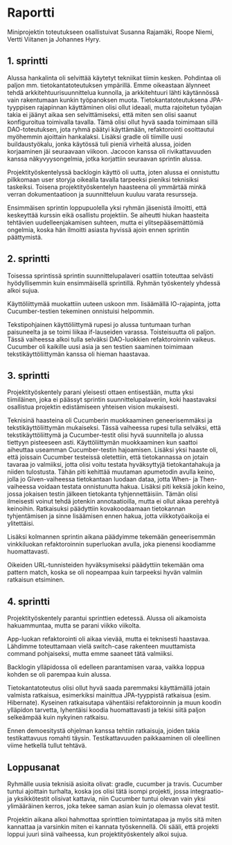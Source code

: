 # Raportti

Miniprojektin toteutukseen osallistuivat Susanna Rajamäki, Roope Niemi, Vertti Viitanen ja Johannes Hyry.

## 1. sprintti

Alussa hankalinta oli selvittää käytetyt tekniikat tiimin kesken. Pohdintaa oli paljon mm. tietokantatoteutuksen ympärillä. Emme oikeastaan älynneet tehdä arkkitehtuurisuunnittelua kunnolla, ja arkkitehtuuri lähti käytännössä vain rakentumaan kunkin työpanoksen muota. Tietokantatoteutuksena JPA-tyyppisen rajapinnan käyttäminen olisi ollut ideaali, mutta rajoitetun työajan takia ei jäänyt aikaa sen selvittämiseksi, että miten sen olisi saanut konfiguroitua toimivalla tavalla. Tämä olisi ollut hyvä saada toimimaan sillä DAO-toteutuksen, jota ryhmä päätyi käyttämään, refaktorointi osoittautui myöhemmin ajoittain hankalaksi. Lisäksi gradle oli tiimille uusi buildaustyökalu, jonka käytössä tuli pieniä virheitä alussa, joiden korjaaminen jäi seuraavaan viikoon. Jacocon kanssa oli rivikattavuuden kanssa näkyvyysongelmia, jotka korjattiin seuraavan sprintin alussa.

Projektityöskentelyssä backlogin käyttö oli uutta, joten alussa ei onnistuttu pilkkomaan user storyja oikealla tavalla tarpeeksi pieniksi teknisiksi taskeiksi. Toisena projektityöskentelyn haasteena oli ymmärtää minkä verran dokumentaatioon ja suunnitteluun kuuluu varata resursseja.

Ensimmäisen sprintin loppupuolella yksi ryhmän jäsenistä ilmoitti, että keskeyttää kurssin eikä osallistu projektiin. Se aiheutti hiukan haasteita tehtävien uudelleenjakamisen suhteen, mutta ei ylitsepääsemättömiä ongelmia, koska hän ilmoitti asiasta hyvissä ajoin ennen sprintin päättymistä.

## 2. sprintti

Toisessa sprintissä sprintin suunnittelupalaveri osattiin toteuttaa selvästi hyödyllisemmin kuin ensimmäisellä sprintillä. Ryhmän työskentely yhdessä alkoi sujua.

Käyttöliittymää muokattiin uuteen uskoon mm. lisäämällä IO-rajapinta, jotta Cucumber-testien tekeminen onnistuisi helpommin. 

Tekstipohjainen käyttöliittymä rupesi jo alussa tuntumaan turhan paisuneelta ja se toimi liikaa if-lauseiden varassa. Toisteisuutta oli paljon. Tässä vaiheessa alkoi tulla selväksi DAO-luokkien refaktoroinnin vaikeus. 
Cucumber oli kaikille uusi asia ja sen testien saaminen toimimaan tekstikäyttöliittymän kanssa oli hieman haastavaa. 

## 3. sprintti

Projektityöskentely parani yleisesti ottaen entisestään, mutta yksi tiimiläinen, joka ei päässyt sprintin suunnittelupalaveriin, koki haastavaksi osallistua projektin edistämiseen yhteisen vision mukaisesti.

Teknisinä haasteina oli Cucumberin muokkaaminen geneerisemmäksi ja tekstikäyttöliittymän mukaiseksi. Tässä vaiheessa rupesi tulla selväksi, että tekstikäyttöliittymä ja Cucumber-testit olisi hyvä suunnitella jo alussa tiettyyn pisteeseen asti. Käyttöliittymän muokkaaminen kun saattoi aiheuttaa useamman Cucumber-testin hajoamisen. Lisäksi yksi haaste oli, että joissain Cucumber testeissä oletettiin, että tietokannassa on jotain tavaraa jo valmiiksi, jotta olisi voitu testata hyväksyttyjä tietokantahakuja ja niiden tulostusta. Tähän piti kehittää muutaman apumetodin avulla keino, jolla jo Given-vaiheessa tietokantaan luodaan dataa, jotta When- ja Then-vaiheessa voidaan testata onnistunutta
hakua. Lisäksi piti keksiä jokin keino, jossa jokaisen testin jälkeen tietokanta tyhjennettäisiin. Tämän olisi ilmeisesti voinut tehdä jotenkin annotaatioilla, mutta ei ollut aikaa perehtyä keinoihin. Ratkaisuksi päädyttiin kovakoodaamaan tietokannan tyhjentämisen ja sinne lisäämisen ennen hakua, jotta viikkotyöaikoija ei ylitettäisi.

Lisäksi kolmannen sprintin aikana päädyimme tekemään geneerisemmän vinkkiluokan refaktoroinnin superluokan avulla, joka pienensi koodiamme huomattavasti.

Oikeiden URL-tunnisteiden hyväksymiseksi päädyttiin tekemään oma pattern match, koska se oli nopeampaa kuin tarpeeksi hyvän valmiin ratkaisun etsiminen.

## 4. sprintti

Projektityöskentely parantui sprinttien edetessä. Alussa oli aikamoista hakuammuntaa, mutta se parani viikko viikolta.

App-luokan refaktorointi oli aikaa vievää, mutta ei teknisesti haastavaa. Lähdimme toteuttamaan vielä switch-case rakenteen muuttamista command pohjaiseksi, mutta emme saaneet tätä valmiiksi.

Backlogin ylläpidossa oli edelleen parantamisen varaa, vaikka loppua kohden se oli parempaa kuin alussa. 

Tietokantatoteutus olisi ollut hyvä saada paremmaksi käyttämällä jotain valmista ratkaisua, esimerkiksi mainittua JPA-tyyppistä ratkaisua (esim. Hibernate). Kyseinen ratkaisutapa vähentäisi refaktoroinnin ja muun koodin ylläpidon tarvetta, lyhentäisi koodia huomattavasti ja tekisi siitä paljon selkeämpää kuin nykyinen ratkaisu.

Ennen demoesitystä ohjelman kanssa tehtiin ratkaisuja, joiden takia testikattavuus romahti täysin. Testikattavuuden paikkaaminen oli oleellinen viime hetkellä tullut tehtävä.

## Loppusanat

Ryhmälle uusia teknisiä asioita olivat: gradle, cucumber ja travis. Cucumber tuntui ajoittain turhalta, koska jos olisi tätä isompi projekti, jossa integraatio- ja yksikkötestit olisivat kattavia, niin Cucumber tuntui olevan vain yksi ylimääräinen kerros, joka tekee saman asian kuin jo olemassa olevat testit.

Projektin aikana alkoi hahmottaa sprinttien toimintatapaa ja myös sitä miten kannattaa ja varsinkin miten ei kannata työskennellä. Oli sääli, että projekti loppui juuri siinä vaiheessa, kun projektityöskentely alkoi sujua.
